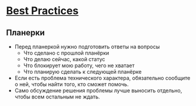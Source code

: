 # [Best Practices](../README.md)

## Планерки

- Перед планеркой нужно подготовить ответы на вопросы
  - Что сделано с прошлой планёрки
  - Что делаю сейчас, какой статус
  - Что блокирует мою работу, чего не хватает
  - Что планирую сделать к следующей планёрке
- Если есть проблема технического характера, обязательно сообщите о ней, чтобы найти того, кто сможет помочь.
- Само обсуждение решения проблемы лучше выносить отдельно, чтобы всем остальным не ждать.
